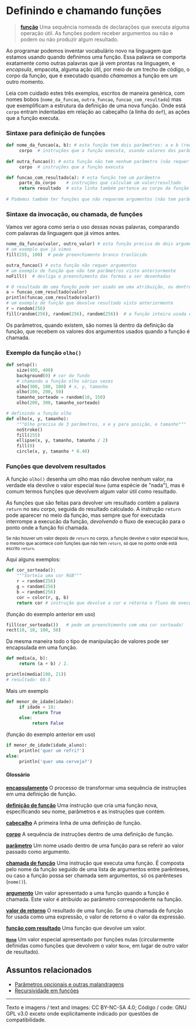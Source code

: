 # Definindo e chamando funções

>[**função**](https://penseallen.github.io/PensePython2e/03-funcoes.html#termo:função)
>Uma sequência nomeada de declarações que executa alguma operação útil. As funções podem receber argumentos ou não e podem ou não produzir algum resultado.

Ao programar podemos inventar vocabulário novo na linguagem que estamos usando quando definimos uma função. Essa palavra se comporta exatamente como outras palavras que já vem prontas na linguagem, e *encapsula*, empacota, alguma ação útil, por meio de um trecho de código, o corpo da função, que é executado quando *chamamos* a função em um outro momento.

Leia com cuidado estes três exemplos, escritos de maneira genérica, com nomes bobos (`nome_da_funcao`, `outra_funcao`, `funcao_com_resultado`) mas que exemplificam a estrutura da definição de uma nova função. Onde está `corpo` entram indentadas em relação ao cabeçalho (a linha do `def`), as ações que a função executa.

### Sintaxe para definição de funções
```python
def nome_da_funcao(a, b): # esta função tem dois parâmetros: a e b (requer dois argumentos)
     corpo  # instruções que a função executa, usando valores dos parâmetros
     
def outra_funcao(): # esta função não tem nenhum parâmetro (não requer argumentos na chamada)
     corpo  # instruções que a função executa

def funcao_com_resultado(a): # esta função tem um parâmetro
     parte_do_corpo    # instruções que calculam um valor/resultado
     return resultado  # esta linha também pertence ao corpo da função
     
# Podemos também ter funções que não requerem argumentos (não tem parâmetros) e devolve resultado.
```


### Sintaxe da invocação, ou chamada, de funções

Vamos ver agora como seria o uso dessas novas palavras, comparando com palavras da linguagem que já vimos antes.

```python
nome_da_funcao(valor, outro_valor) # esta função precisa de dois argumentos
# um exemplo que já vimos
fill(255, 100)  # pede preenchimento branco tranlúcido

outra_funcao() # esta função não requer argumentos
# um exemplo de função que não tem parâmetros visto anteriormente
noFill()  # desliga o preenchimento das formas a ser desenhadas

# O resultado de uma função pode ser usado em uma atribuição, ou dentro de outra estrutura
a = funcao_com_resultado(valor)
println(funcao_com_resultado(valor))
# um exemplo de função que devolve resultado visto anteriormente
r = random(256)
fill(random(256), random(256), random(256))  # a função inteira usada como argumento de outra função!
```

Os parâmetros, quando existem, são nomes lá dentro da definição da função, que recebem os valores dos argumentos usados quando a função é chamada.

### Exemplo da função `olho()`

```python
def setup():
    size(400, 400)
    background(0) # cor do fundo 
    # chamando a função olho várias vezes
    olho(300, 100, 100) # x, y, tamanho 
    olho(100, 200, 50) 
    tamanho_sorteado = random(10, 150)
    olho(200, 300, tamanho_sorteado)

# definindo a função olho
def olho(x, y, tamanho):
    """Olho precisa de 3 parâmetros, x e y para posição, e tamanho"""
    noStroke()
    fill(255)
    ellipse(x, y, tamanho, tamanho / 2)
    fill(0)
    circle(x, y, tamanho * 0.40)
```

### Funções que devolvem resultados

A função `olho()` desenha um olho mas não devolve nenhum valor, na verdade ela devolve o valor especial `None` (uma espécie de "nada"), mas é comum termos funções que devolvem algum valor útil como resultado.

As funções que são feitas para devolver um resultado contém a palavra `return` no seu corpo, seguida do resultado calculado. A instrução `return` pode aparecer no meio da função, mas sempre que for executada interrompe a execucão da função, *devolvendo* o fluxo de execução para o ponto onde a função foi chamada. 

<sup>Se não houver um valor depois de `return` no corpo, a função devolve o valor especial `None`, o mesmo que acontece com funções que não tem `return`, só que no ponto onde está escrito `return`.</sup>

Aqui alguns exemplos:

```python
def cor_sorteada():
    """Sorteia uma cor RGB"""
    r = random(256)
    g = random(256)
    b = random(256)
    cor = color(r, g, b)
    return cor # instrução que devolve a cor e retorna o fluxo de execução
```

(função do exemplo anterior em uso)

```python
fill(cor_sorteada())   # pede um preenchimento com uma cor sorteada!
rect(10, 10, 100, 50)
```

Da mesma maneira todo o tipo de manipulação de valores pode ser encapsulada em uma função.

```python
def media(a, b):
     return (a + b) / 2.

println(media(100, 21))
# resultado: 60.5
```      

Mais um exemplo

```python
def menor_de_idade(idade):
     if idade < 18:
          return True
     else:
          return False
```
(função do exemplo anterior em uso)

```python
if menor_de_idade(idade_aluno):
     println('quer um refri?')
else:
     println('quer uma cerveja?')
```

#### Glossário

[**encapsulamento**](https://penseallen.github.io/PensePython2e/04-caso-interface.html#termo:encapsulamento) O processo de transformar uma sequência de instruções em uma definição de função.

[**definição de função**](https://penseallen.github.io/PensePython2e/03-funcoes.html#termo:definição%20de%20função) Uma instrução que cria uma função nova, especificando seu nome, parâmetros e as instruções que contém.

[**cabeçalho**](https://penseallen.github.io/PensePython2e/03-funcoes.html#termo:cabeçalho) A primeira linha de uma definição de função.

[**corpo**](https://penseallen.github.io/PensePython2e/03-funcoes.html#termo:corpo) A sequência de instruções dentro de uma definição de função.

[**parâmetro**](https://penseallen.github.io/PensePython2e/03-funcoes.html#termo:parâmetro) Um nome usado dentro de uma função para se referir ao valor passado como argumento.

[**chamada de função**](https://penseallen.github.io/PensePython2e/03-funcoes.html#termo:chamada%20de%20função) Uma instrução que executa uma função. É composta pelo nome da função seguido de uma lista de argumentos entre parênteses, ou caso a função possa ser chamada sem argumentos, só os parênteses (`nome()`).

[**argumento**](https://penseallen.github.io/PensePython2e/03-funcoes.html#termo:argumento) Um valor apresentado a uma função quando a função é chamada. Este valor é atribuído ao parâmetro correspondente na função.

[**valor de retorno**](https://penseallen.github.io/PensePython2e/03-funcoes.html#termo:valor%20de%20retorno) O resultado de uma função. Se uma chamada de função for usada como uma expressão, o valor de retorno é o valor da expressão.

[**função com resultado**](https://penseallen.github.io/PensePython2e/03-funcoes.html#termo:função%20com%20resultado) Uma função que devolve um valor.

[**`None`**](https://penseallen.github.io/PensePython2e/03-funcoes.html#termo:None) Um valor especial apresentado por funções nulas (circularmente definidas como funções que devolvem o valor `None`, em lugar de outro valor de resultado).

## Assuntos relacionados

- [Parâmetros opcionais e outras malandragens](funcoes_2.md)
- [Recursividade em funções](recursao_py.md)

---
Texto e imagens / text and images: CC BY-NC-SA 4.0; Código / code: GNU GPL v3.0 exceto onde explicitamente indicado por questões de compatibilidade.
